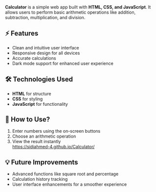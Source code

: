 **Calculator** is a simple web app built with **HTML, CSS, and JavaScript**. It allows users to perform basic arithmetic operations like addition, subtraction, multiplication, and division.  

## ⚡ Features  
- Clean and intuitive user interface  
- Responsive design for all devices  
- Accurate calculations  
- Dark mode support for enhanced user experience  

## 🛠️ Technologies Used  
- **HTML** for structure  
- **CSS** for styling  
- **JavaScript** for functionality  

## 📌 How to Use?  
1. Enter numbers using the on-screen buttons  
2. Choose an arithmetic operation  
3. View the result instantly  
https://sidiahmed-4.github.io/Calculator/
## 💡 Future Improvements  
- Advanced functions like square root and percentage  
- Calculation history tracking  
- User interface enhancements for a smoother experience  
